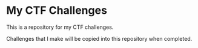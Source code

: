 # My CTF Challenges

This is a repository for my CTF challenges.

Challenges that I make will be copied into this repository when completed.

